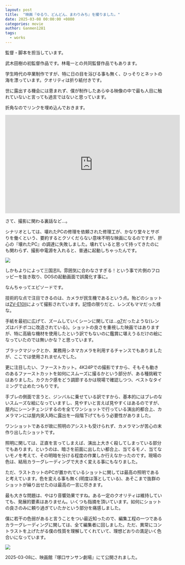 ```yaml
---
layout: post
title:  "映画『ゆるり、どんどん、まわりみち』を撮りました。"
date: 2025-03-08 00:00:00 +0800
categories: movie
author: Ganmen1281
tags:
  - works
---
```

監督・脚本を担当しています。
<!--description-->

武木田樹の初監督作品です。林竜一との共同監督作品でもあります。

学生時代の卒業制作ですが、特に日の目を浴びる事も無く、ひっそりとネットの海を漂っています。クオリティは折り紙付きです。

世に露出する機会には恵まれず、僕が制作したあらゆる映像の中で最も人目に触れていないと言っても過言ではないと思っています。

折角なのでリンクを埋め込んでおきます。

<iframe width="560" height="315" src="https://www.youtube.com/embed/UcbopaLTgNQ?si=k8Aalwp00vgo8JC7" title="YouTube video player" frameborder="0" allow="accelerometer; autoplay; clipboard-write; encrypted-media; gyroscope; picture-in-picture; web-share" referrerpolicy="strict-origin-when-cross-origin" allowfullscreen></iframe>

さて、撮影に関わる裏話など...。

シナリオとしては、壊れたPCの修理を依頼された修理工が、かなり堂々とサボりを働くという、要約するとクソくだらない意味不明な映画になるのですが、肝心の『壊れたPC』の調達に失敗しました。壊れていると思って持ってきたのにも関わらず、撮影中電源を入れると、普通に起動しちゃったんです。

![]({{site.baseurl}}/assets/img/off2.jpg)

しかもよりによって三国志Ⅱ。雰囲気に合わなさすぎる！という事で片側のフロッピーを抜き取り、DOSの起動画面で誤魔化す事に。

なんちゃってエピソードです。

技術的な点で注目できるのは、カメラが民生機であるという点。殆どのショットは[ZV-E10Ⅱ]によって撮影されています。記憶の限りだと、レンズもママだった様な。

手紙を最初に広げて、ズームしていくシーンに関しては...[α7]だったような(レンズはバチボコに改造されている)。ショットの良さを重視した映画ではありますが、特に高級な機材を使用したという訳でもないのに鑑賞に堪えうるだけの絵になっていたのでは無いかな？と思っています。

ブラックマジックとか、業務用シネマカメラを利用するチャンスでもありましたが、ここでは使用されませんでした。

更に注目したい、ファーストカット。4K24Pでの撮影ですから、そもそも動きのあるファーストカットを如何にスムーズに撮るかという部分が、ある種挑戦ではありました。カクカク感をどう調節するかは現場で確認しつつ、ベストなタイミングで止めたつもりです。

手ブレの側面で言うと、ジンバルに乗せている訳ですから、基本的にはブレのないスムーズな絵になっていますし、見やすいと言えば見やすくはあるのですが、屋内にシーンチェンジするのを全てワンショットで行っている演出的都合上、カメラマンには屋内突入時に露出を一段階下げてもらう必要性がありました。

ワンショットであるが故に照明のアシストも受けられず、カメラマンが苦心の末作り出したショットです。

照明に関しては、正直を言ってしまえば、演出上大きく殺してしまっている部分でもあります。というのは、暗さを前面に出したい都合上、当てるモノ、当てないモノを考えて、その明暗を分ける程度の作業しか行えなかったのです。現場の色は、結局カラーグレーディングで大きく変える事にもなりました。

ただ、ラストカットのPCが置かれているショットに関しては最高の照明であると考えています。色を変える事も無く(明度は落としている)、あそこまで抜群のショットが繰り出せたのは最高の一言に尽きます。

最も大きな問題は、やはり音響効果ですね。ある一定のクオリティは維持していても、発展的要素はありません。いくつも指摘を頂いています。如何にショットの良さのみに頼り過ぎていたかという部分を痛感しました。

僕に若干の色弱があると言うことをつい最近知ったので、編集工程の一つであるカラーグレーディングに関しては、全て編集者に回しました。ただ、異常にコントラストを上げたがる僕の性質を理解してくれていて、理想どおりの満足いく色合いになっています。

![]({{site.baseurl}}/assets/img/off.jpg)

2025-03-08に、映画館『塚口サンサン劇場』にて公開されました。

[ZV-E10Ⅱ]: https://kakaku.com/item/J0000045185/
[α7]:   https://kakaku.com/camera/digital-slr-camera/itemlist.aspx?pdf_subse=252
[石山遼]: https://rishiyama.github.io/
